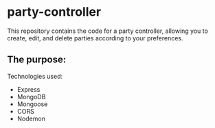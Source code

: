 # party-controller

This repository contains the code for a party controller, allowing you to create, edit, and delete parties according to your preferences.

The purpose: 
- 


Technologies used:
- Express
- MongoDB
- Mongoose
- CORS
- Nodemon

